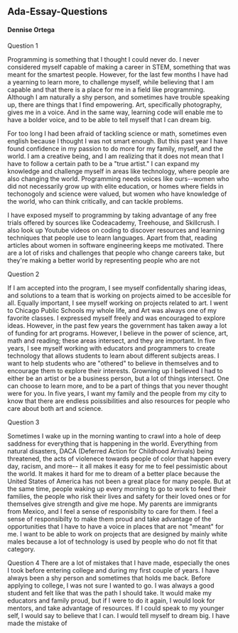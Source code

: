 ## Ada-Essay-Questions  
#### Dennise Ortega  

Question 1  

Programming is something that I thought I could never do. I never considered myself capable of making a career 
in STEM, something that was meant for the smartest people.  However, for the last few months I have had a yearning to learn more, to
challenge myself, while believing that I am capable and that there is a place for me in a field like programming. 
Although I am naturally a shy person, and sometimes have trouble speaking up, there are things that I find empowering. Art, specifically 
photography, gives me in a voice. And in the same way, learning code will enable me to have a bolder voice, and to be able to tell myself 
that I can dream big. 

For too long I had been afraid of tackling science or math, sometimes even english because I thought I was not smart enough. But this past 
year I have found confidence in my passion to do more for my family, myself, and the world. I am a creative being, and I am realizing that
it does not mean that I have to follow a certain path to be a "true artist." I can expand my knowledge and challenge myself in areas like
technology, where people are also changing the world. Programming needs voices like ours--women who did not necessarily grow up with elite
education, or homes where fields in techonogoly and science were valued, but women who have knowledge of the world, who can think 
critically, and can tackle problems.  

I have exposed myself to programming by taking advantage of any free trials offered by sources like Codeacademy, Treehouse, 
and Skillcrush. I also look up Youtube videos on coding to discover resources and learning techniques that people use to learn languages.
Apart from that, reading articles about women in software engineering keeps me motivated.  There are a lot of risks and challenges 
that people who change careers take, but they're making a better world by representing people who are not 

Question 2

If I am accepted into the program, I see myself confidentally sharing ideas, and solutions to a team that is working on projects
aimed to be accesible for all. Equally important, I see myself working on projects related to art. I went to Chicago Public Schools my 
whole life, and Art was always one of my favorite classes. I expressed myself freely and was encouraged to explore ideas. However, in the 
past few years the government has taken away a lot of funding for art programs. However, I believe in the power of science, art, math 
and reading; these areas intersect, and they are important. In five years, I see myself working with educators and programmers to create 
technology  that allows students to learn about different subjects areas. I want to help students who are "othered" to believe in 
themselves and to encourage them to explore their interests. Growning up I believed I had to either be an artist or be a business person, 
but a lot of things intersect. One can choose to learn more, and to be a part of things that you never thought were for you. In 
five years, I want my family and the people from my city to know that there are endless poissibilities and also resources for people 
who care about both art and science. 

Question 3

Sometimes I wake up in the morning wanting to crawl into a hole of deep saddness for everything that is happening in the world. Everything
from natural disasters, DACA (Deferred Action for Childhood Arrivals) being threatened, the acts of violenece towards people of 
color that happen every day, racism, and more-- it all makes it easy for me to feel pessimistic about the world. It makes it hard for
me to dream of a better place because the United States of America has not been a great place for many people. But at the same time,
people waking up every morning to go to work to feed their families, the people who risk their lives and safety for their loved ones or
for themselves give strength and give me hope. My parents are immigrants from Mexico, and I feel a sense of responisbilty to care for 
them. I feel a sense of responsibilty to make them proud and take advantage of the opportunities that I have to have a voice in places 
that are not "meant" for me. I want to be able to work on projects that are designed by mainly white males because a lot of technology is 
used by people who do not fit that category. 

Question 4 
There are a lot of mistakes that I have made, especially the ones I took before entering college and during my first couple of years. I have always been a shy person and sometimes that holds me back. Before applying to college, I was not sure I wanted to go. I was always a good student and felt like that was the path I should take. It would make my educators and family proud, but if I were to do it again, I would look for mentors, and take advantage of resources. If I could speak to my younger self, I would say to believe that I can. I would tell myself to dream big. I have made the mistake of 
